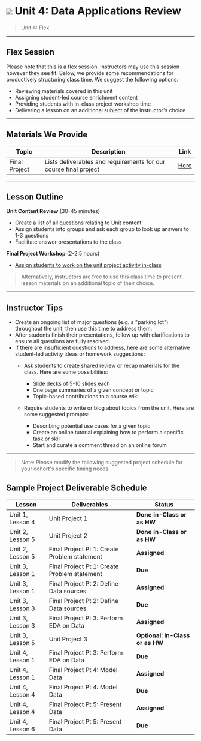 # ![](https://ga-dash.s3.amazonaws.com/production/assets/logo-9f88ae6c9c3871690e33280fcf557f33.png) Unit 4: Data Applications Review

> Unit 4: Flex

---

## Flex Session

Please note that this is a flex session. Instructors may use this session however they see fit. Below, we provide some recommendations for productively structuring class time. We suggest the following options:

 - Reviewing materials covered in this unit
 - Assigning student-led course enrichment content 
 - Providing students with in-class project workshop time
 - Delivering a lesson on an additional subject of the instructor's choice

---

## Materials We Provide

| Topic | Description | Link |
| --- | --- | --- |
| Final Project  | Lists deliverables and requirements for our course final project | [Here](https://git.generalassemb.ly/data-part-time/Unit-4_Project) |

---

## Lesson Outline

**Unit Content Review** (30-45 minutes)
- Create a list of all questions relating to Unit content
- Assign students into groups and ask each group to look up answers to 1-3 questions
- Facilitate answer presentations to the class

**Final Project Workshop** (2-2.5 hours)
 - [Assign students to work on the unit project activity in-class](https://git.generalassemb.ly/data-part-time/unit-4_project)


> Alternatively, instructors are free to use this class time to present lesson materials on an additional topic of their choice.

---

## Instructor Tips
 - Create an ongoing list of major questions (e.g. a "parking lot") throughout the unit, then use this time to address them.
 - After students finish their presentations, follow up with clarifications to ensure all questions are fully resolved.
 - If there are insufficient questions to address, here are some alternative student-led activity ideas or homework suggestions:
   - Ask students to create shared review or recap materials for the class. Here are some possibilities: 
     - Slide decks of 5-10 slides each
     - One page summaries of a given concept or topic
     - Topic-based contributions to a course wiki

   - Require students to write or blog about topics from the unit. Here are some suggested prompts:
     - Describing potential use cases for a given topic
     - Create an online tutorial explaining how to perform a specific task or skill
     - Start and curate a comment thread on an online forum

---

> Note: Please modify the following suggested project schedule for your cohort's specific timing needs.

## Sample Project Deliverable Schedule

| Lesson  | Deliverables | Status
| --- | --- | --- |
| Unit 1, Lesson 4 | Unit Project 1                                    | **Done in-Class or as HW** |
| Unit 2, Lesson 5 | Unit Project 2                                    | **Done in-Class or as HW** |
| Unit 2, Lesson 5 | Final Project Pt 1: Create Problem statement 	   | **Assigned** |
| Unit 3, Lesson 1 | Final Project Pt 1: Create Problem statement 	   | **Due** |
| Unit 3, Lesson 1 | Final Project Pt 2: Define Data sources           | **Assigned** |
| Unit 3, Lesson 3 | Final Project Pt 2: Define Data sources           | **Due** |
| Unit 3, Lesson 3 | Final Project Pt 3: Perform EDA on Data           | **Assigned** |
| Unit 3, Lesson 5 | Unit Project 3                                    | **Optional: In-Class or as HW** |
| Unit 4, Lesson 1 | Final Project Pt 3: Perform EDA on Data           | **Due** |
| Unit 4, Lesson 1 | Final Project Pt 4: Model Data                    | **Assigned** |
| Unit 4, Lesson 4 | Final Project Pt 4: Model Data                    | **Due** |
| Unit 4, Lesson 4 | Final Project Pt 5: Present Data                  | **Assigned** |
| Unit 4, Lesson 6 |Final Project  Pt 5: Present Data                  | **Due** |


